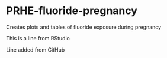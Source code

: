 # PRHE-fluoride-pregnancy
Creates plots and tables of fluoride exposure during pregnancy

This is a line from RStudio

Line added from GitHub
